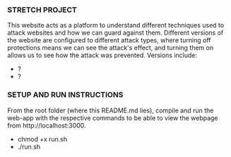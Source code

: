 ### STRETCH PROJECT
This website acts as a platform to understand different techniques used to attack websites and how we can guard against them. Different versions of the website are configured to different attack types, where turning off protections means we can see the attack's effect, and turning them on allows us to see how the attack was prevented. Versions include:
- ?
- ?

### SETUP AND RUN INSTRUCTIONS
From the root folder (where this README.md lies), compile and run the web-app with the respective commands to be able to view the webpage from http://localhost:3000.
- chmod +x run.sh
- ./run.sh
